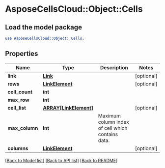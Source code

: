 # AsposeCellsCloud::Object::Cells

## Load the model package
```perl
use AsposeCellsCloud::Object::Cells;
```

## Properties
Name | Type | Description | Notes
------------ | ------------- | ------------- | -------------
**link** | [**Link**](Link.md) |  | [optional] 
**rows** | [**LinkElement**](LinkElement.md) |  | [optional] 
**cell_count** | **int** |  | 
**max_row** | **int** |  | 
**cell_list** | [**ARRAY[LinkElement]**](LinkElement.md) |  | [optional] 
**max_column** | **int** | Maximum column index of cell which contains data.              | 
**columns** | [**LinkElement**](LinkElement.md) |  | [optional] 

[[Back to Model list]](../README.md#documentation-for-models) [[Back to API list]](../README.md#documentation-for-api-endpoints) [[Back to README]](../README.md)


